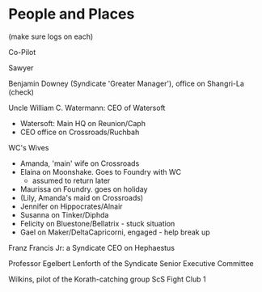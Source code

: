 # People and Places

(make sure logs on each)

Co-Pilot

Sawyer

Benjamin Downey (Syndicate 'Greater Manager'), office on Shangri-La (check)

Uncle William C. Watermann: CEO of Watersoft

- Watersoft: Main HQ on Reunion/Caph
- CEO office on Crossroads/Ruchbah

WC's Wives

- Amanda, 'main' wife on Crossroads
- Elaina on Moonshake. Goes to Foundry with WC
	+ assumed to return later
- Maurissa on Foundry. goes on holiday
- (Lily, Amanda's maid on Crossroads)
- Jennifer on Hippocrates/Alnair
- Susanna on Tinker/Diphda
- Felicity on Bluestone/Bellatrix - stuck situation
- Gael on Maker/DeltaCapricorni, engaged - help break up

Franz Francis Jr: a Syndicate CEO on Hephaestus

Professor Egelbert Lenforth of the Syndicate Senior Executive Committee

Wilkins, pilot of the Korath-catching group ScS Fight Club 1